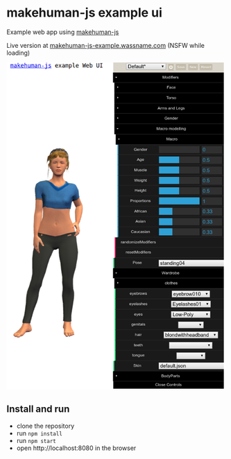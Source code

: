 # makehuman-js example ui

Example web app using [makehuman-js](https://github.com/makehuman-js/makehuman-js)

Live version at [makehuman-js-example.wassname.com](http://makehuman-js-example.wassname.com/) (NSFW while loading)

![](docs/screenshot.png)

## Install and run

- clone the repository
- run `npm install`
- run `npm start`
- open http://localhost:8080 in the browser
